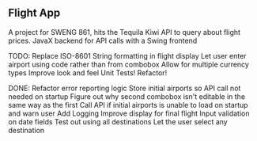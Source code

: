 ## Flight App

A project for SWENG 861, hits the Tequila Kiwi API to query about flight prices. JavaX backend for API calls with a Swing frontend

TODO:
Replace ISO-8601 String formatting in flight display
Let user enter airport using code rather than from combobox
Allow for multiple currency types
Improve look and feel
Unit Tests!
Refactor!


DONE:
Refactor error reporting logic
Store initial airports so API call not needed on startup
Figure out why second combobox isn't editable in the same way as the first
Call API if initial airports is unable to load on startup and warn user
Add Logging
Improve display for final flight
Input validation on date fields
Test out using all destinations
Let the user select any destination